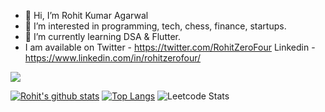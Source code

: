 - 👋 Hi, I’m Rohit Kumar Agarwal
- 👀 I’m interested in programming, tech, chess, finance, startups.
- 🌱 I’m currently learning DSA & Flutter.
- I am available on 
    Twitter - https://twitter.com/RohitZeroFour
    Linkedin - https://www.linkedin.com/in/rohitzerofour/
    
    
![](https://komarev.com/ghpvc/?username=rohitzerofour)
    
    
[![Rohit's github stats](https://github-readme-stats.vercel.app/api?username=rohitzerofour&count_private=true&show_icons=true&theme=radical&hide_rank=false)](https://github.com/anuraghazra/github-readme-stats)
[![Top Langs](https://github-readme-stats.vercel.app/api/top-langs/?username=anuraghazra&layout=compact)](https://github.com/anuraghazra/github-readme-stats)
![Leetcode Stats](https://leetcard.jacoblin.cool/rohitzerofour)


<!---
rohitzerofour/rohitzerofour is a ✨ special ✨ repository because its `README.md` (this file) appears on your GitHub profile.
You can click the Preview link to take a look at your changes.
--->
